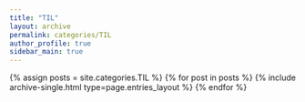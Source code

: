 ```yaml
---
title: "TIL"
layout: archive
permalink: categories/TIL
author_profile: true
sidebar_main: true
---
```



{% assign posts = site.categories.TIL %}
{% for post in posts %} {% include archive-single.html type=page.entries_layout %} {% endfor %}
